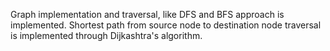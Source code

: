 Graph implementation and traversal, like DFS and BFS approach is implemented. Shortest path from source node to destination node traversal is implemented through Dijkashtra's algorithm.
